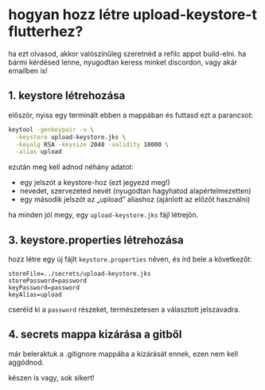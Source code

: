 # hogyan hozz létre upload-keystore-t flutterhez?

ha ezt olvasod, akkor valószínűleg szeretnéd a refilc appot build-elni. ha bármi kérdésed lenne, nyugodtan keress minket discordon, vagy akár emailben is!

## 1. keystore létrehozása

először, nyiss egy terminált ebben a mappában és futtasd ezt a parancsot:

```sh
keytool -genkeypair -v \
  -keystore upload-keystore.jks \
  -keyalg RSA -keysize 2048 -validity 10000 \
  -alias upload
```

ezután meg kell adnod néhány adatot:
- egy jelszót a keystore-hoz (ezt jegyezd meg!)
- nevedet, szervezeted nevét (nyugodtan hagyhatod alapértelmezetten)
- egy második jelszót az „upload” aliashoz (ajánlott az előzőt használni)

ha minden jól megy, egy `upload-keystore.jks` fájl létrejön.

## 3. keystore.properties létrehozása

hozz létre egy új fájlt `keystore.properties` néven, és írd bele a következőt:

```properties
storeFile=../secrets/upload-keystore.jks
storePassword=password
keyPassword=password
keyAlias=upload
```

cseréld ki a `password` részeket, természetesen a választott jelszavadra.

## 4. secrets mappa kizárása a gitből

már beleraktuk a .gitignore mappába a kizárását ennek, ezen nem kell aggódnod.

készen is vagy, sok sikert!
